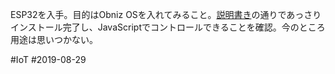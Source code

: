 ESP32を入手。目的はObniz OSを入れてみること。[説明書き](https://obniz.io/ja/doc/obnizos/os_install)の通りであっさりインストール完了し、JavaScriptでコントロールできることを確認。今のところ用途は思いつかない。

#IoT
#2019-08-29 
